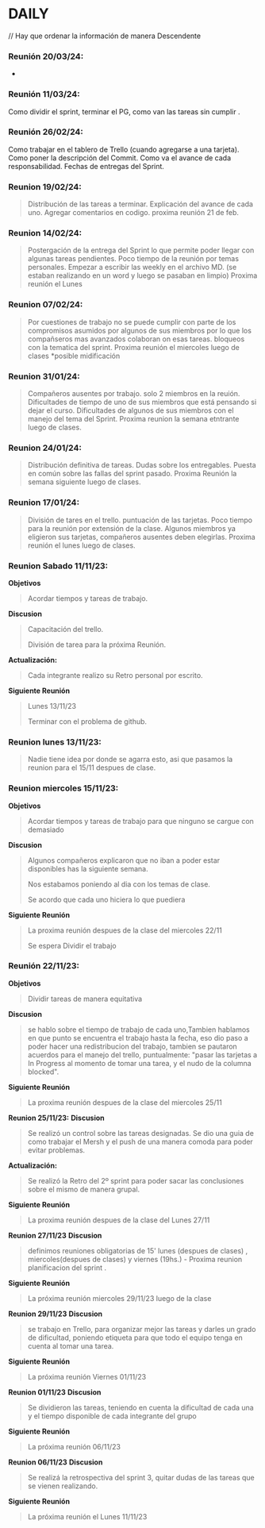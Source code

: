 # DAILY  

// Hay que ordenar la información de manera Descendente

### **Reunión  20/03/24:**
-

### **Reunión  11/03/24:**
Como dividir el sprint, terminar el PG, como van las tareas sin cumplir .

### **Reunión  26/02/24:**
Como trabajar en el tablero de Trello (cuando agregarse a una tarjeta). Como poner la descripción del Commit. Como va el avance de cada responsabilidad.  Fechas de entregas del Sprint. 

### **Reunion  19/02/24:** 
> Distribución de las tareas a terminar.
> Explicación del avance de cada uno.
> Agregar comentarios en codigo.
> proxima reunión 21 de feb.

### **Reunion  14/02/24:** 
> Postergación de la entrega del Sprint lo que permite poder llegar con algunas tareas pendientes. 
> Poco tiempo de la reunión por temas personales. 
> Empezar a escribir las weekly en el archivo MD. (se estaban realizando en un word y luego se pasaban en limpio)
> Proxima reunión el Lunes

### **Reunion  07/02/24:** 
> Por cuestiones de trabajo no se puede cumplir con parte de los compromisos asumidos por algunos de sus miembros por lo que los compañseros mas avanzados colaboran on esas tareas.
> bloqueos con la tematica del sprint.
>Proxima reunión el miercoles luego de clases *posible midificación

### **Reunion 31/01/24:** 
> Compañeros ausentes por  trabajo. solo 2 miembros en la reuión.
> Dificultades de tiempo de uno de sus miembros que está pensando si dejar el curso.
> Dificultades de algunos de sus miembros con el manejo del tema del Sprint.
>Proxima reunion la semana etntrante luego de clases.

### **Reunion  24/01/24:** 
> Distribución definitiva de tareas.
> Dudas sobre los entregables.
> Puesta en común sobre las fallas del sprint pasado.
> Proxima Reunión la semana siguiente luego de clases.

### **Reunion  17/01/24:** 
> División de tares en el trello.
> puntuación de las tarjetas.
> Poco tiempo para la reunión por extensión de la clase.
> Algunos miembros ya eligieron sus tarjetas, compañeros ausentes deben elegirlas.
> Proxima reunión el lunes  luego de clases.

### **Reunion Sabado 11/11/23:** 

**Objetivos**  
> Acordar tiempos y tareas de trabajo.

 **Discusion**  
> Capacitación del trello.
>
> División de tarea para la próxima Reunión.

**Actualización:**

> Cada integrante realizo su Retro personal por escrito. 

**Siguiente Reunión**
> Lunes 13/11/23
>
> Terminar con el problema de github.


### **Reunion lunes 13/11/23:** 

> Nadie tiene idea por donde se agarra esto, asi que pasamos la reunion para el 15/11 despues de clase.


### **Reunion miercoles 15/11/23:**

**Objetivos**  
> Acordar tiempos y tareas de trabajo para que ninguno se cargue con demasiado

**Discusion**  
> Algunos compañeros explicaron que no iban a poder estar disponibles has la siguiente semana.
>
> Nos estabamos poniendo al dia con los temas de clase.
>
> Se acordo que cada uno hiciera lo que puediera

**Siguiente Reunión**
> La proxima reunión despues de la clase del miercoles 22/11
>
> Se espera Dividir el trabajo 


### **Reunión 22/11/23:** 

**Objetivos**  
> Dividir tareas de manera equitativa

**Discusion**  
> se hablo sobre el tiempo de trabajo de cada uno,Tambien hablamos en que punto se encuentra el trabajo hasta la fecha, eso dio paso a poder hacer una redistribucion del trabajo, tambien se pautaron acuerdos para el manejo del trello, puntualmente: "pasar las tarjetas a In Progress al momento de tomar una tarea, y el nudo de la columna blocked".

**Siguiente Reunión**
> La proxima reunión despues de la clase del miercoles 25/11


**Reunion 25/11/23:**
**Discusion**  
> Se realizó un control sobre las tareas designadas. Se dio una guia de como trabajar el Mersh y el push de una manera comoda para poder evitar problemas.

**Actualización:**
> Se realizó la Retro del 2º sprint para poder sacar las conclusiones sobre el mismo de manera grupal. 

**Siguiente Reunión**
> La proxima reunión despues de la clase del Lunes 27/11

**Reunion 27/11/23**
**Discusion**
> definimos reuniones obligatorias de 15' lunes (despues de clases) , miercoles(despues de clases) y viernes (19hs.) - Proxima reunion planificacion del sprint . 

**Siguiente Reunión**
> La próxima reunión miercoles 29/11/23 luego de la clase

**Reunion 29/11/23**
**Discusion**
> se trabajo en Trello, para organizar mejor las tareas y darles un grado de dificultad, poniendo etiqueta para que todo el equipo tenga en cuenta al tomar una tarea. 

**Siguiente Reunión**
> La próxima reunión Viernes 01/11/23 

**Reunion 01/11/23**
**Discusion**
> Se dividieron las tareas, teniendo en cuenta la dificultad de cada una y el tiempo disponible de cada integrante del grupo 

**Siguiente Reunión**
> La próxima reunión 06/11/23 

**Reunion 06/11/23**
**Discusion**
>  Se realizá la retrospectiva del sprint 3, quitar dudas de las tareas que se vienen realizando.

**Siguiente Reunión**
> La próxima reunión el Lunes 11/11/23 



